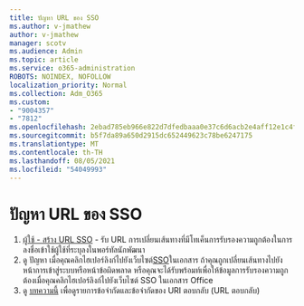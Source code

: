 ```yaml
---
title: ปัญหา URL ของ SSO
ms.author: v-jmathew
author: v-jmathew
manager: scotv
ms.audience: Admin
ms.topic: article
ms.service: o365-administration
ROBOTS: NOINDEX, NOFOLLOW
localization_priority: Normal
ms.collection: Adm_O365
ms.custom:
- "9004357"
- "7812"
ms.openlocfilehash: 2ebad785eb966e822d7dfedbaaa0e37c6d6acb2e4aff12e1c4f85c5cc481bd65
ms.sourcegitcommit: b5f7da89a650d2915dc652449623c78be6247175
ms.translationtype: MT
ms.contentlocale: th-TH
ms.lasthandoff: 08/05/2021
ms.locfileid: "54049993"
---
```

# <a name="sso-url-issues"></a>ปัญหา URL ของ SSO

1. [ผู้ใช้ - สร้าง URL SSO](https://docs.microsoft.com/rest/api/apimanagement/2019-12-01/User/GenerateSsoUrl) - รับ URL การเปลี่ยนเส้นทางที่มีโทเค็นการรับรองความถูกต้องในการลงชื่อเข้าใช้ผู้ใช้ที่ระบุลงในพอร์ทัลนักพัฒนา
2. ดู ปัญหา เมื่อคุณคลิกไฮเปอร์ลิงก์ไปยังเว็บไซต์[SSO](https://docs.microsoft.com/office/troubleshoot/office-suite-issues/click-hyperlink-to-sso-website)ในเอกสาร ถ้าคุณถูกเปลี่ยนเส้นทางไปยังหน้าการเข้าสู่ระบบหรือหน้าข้อผิดพลาด หรือคุณจะได้รับพร้อมท์เพื่อให้ข้อมูลการรับรองความถูกต้องเมื่อคุณคลิกไฮเปอร์ลิงก์ไปยังเว็บไซต์ SSO ในเอกสาร Office
3. ดู [บทความนี้](https://docs.microsoft.com/azure/active-directory/develop/reply-url) เพื่อดูรายการข้อจํากัดและข้อจํากัดของ URI ตอบกลับ (URL ตอบกลับ)
